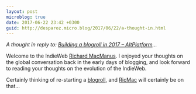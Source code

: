 ```yaml
---
layout: post
microblog: true
date: 2017-06-22 23:42 +0300
guid: http://desparoz.micro.blog/2017/06/22/a-thought-in.html
---
```

<em>A thought in reply to: <a class="u-in-reply-to" href="http://altplatform.org/2017/06/20/building-a-blogroll-in-2017/">Building a blogroll in 2017 &#8211; AltPlatform</a>...</em>

Welcome to the IndieWeb <a href="https://richardmacmanus.com/">Richard MacManus</a>. I enjoyed your thoughts on the global conversation back in the early days of blogging, and look forward to reading your thoughts on the evolution of the IndieWeb.

Certainly thinking of re-starting a <a href="http://altplatform.org/2017/06/20/building-a-blogroll-in-2017/">blogroll</a>, and <a href="http://micro.blog/ricmac">RicMac</a> will certainly be on that...

&nbsp;
